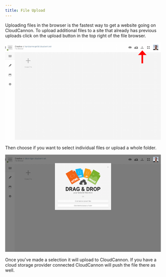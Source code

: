 ```yaml
---
title: File Upload
---
```


Uploading files in the browser is the fastest way to get a website going on CloudCannon. To upload additional files to a site that already has previous uploads click on the upload button in the top right of the file browser.

<img alt="Upload" src="/img/overview/upload.png" class="screenshot">

Then choose if you want to select individual files or upload a whole folder.

<img alt="Upload Folder" src="/img/overview/upload_folder.png" class="screenshot">

Once you've made a selection it will upload to CloudCannon. If you have a cloud storage provider connected CloudCannon will push the file there as well.
